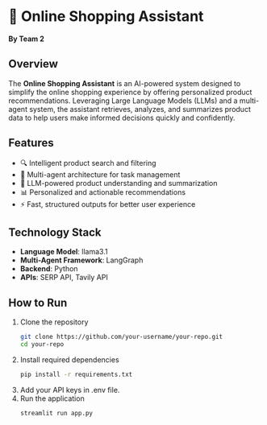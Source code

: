 # 🛒 Online Shopping Assistant
**By Team 2**

## Overview

The **Online Shopping Assistant** is an AI-powered system designed to simplify the online shopping experience by offering personalized product recommendations. Leveraging Large Language Models (LLMs) and a multi-agent system, the assistant retrieves, analyzes, and summarizes product data to help users make informed decisions quickly and confidently.

## Features

- 🔍 Intelligent product search and filtering  
- 🤖 Multi-agent architecture for task management 
- 🧠 LLM-powered product understanding and summarization  
- 📊 Personalized and actionable recommendations  
- ⚡ Fast, structured outputs for better user experience  

## Technology Stack

- **Language Model**: llama3.1 
- **Multi-Agent Framework**: LangGraph  
- **Backend**: Python  
- **APIs**: SERP API, Tavily API



## How to Run

1. Clone the repository  
   ```bash
   git clone https://github.com/your-username/your-repo.git
   cd your-repo

2. Install required dependencies
   ```bash
   pip install -r requirements.txt

3. Add your API keys in .env file.
4. Run the application
   ```bash
   streamlit run app.py
